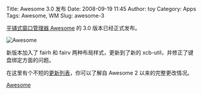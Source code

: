 Title: Awesome 3.0 发布
Date: 2008-09-19 11:45
Author: toy
Category: Apps
Tags: Awesome, WM
Slug: awesome-3

[平铺式窗口管理器 Awesome](http://linuxtoy.org/archives/awesome.html) 的
3.0 版本已经正式发布。

![Awesome](http://i.linuxtoy.org/i/2008/09/awesome.png)

新版本加入了 fairh 和 fairv 两种布局样式，更新到了新的
xcb-util，并修正了键盘绑定方面的问题。

在这里有个不短的[更新列表](http://awesome.naquadah.org/changelogs/short/v3.0)，你可以了解自
Awesome 2 以来的完整更改情况。

[Awesome](http://awesome.naquadah.org/download/)
